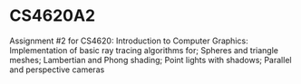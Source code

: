 # CS4620A2
Assignment #2 for CS4620: Introduction to Computer Graphics: Implementation of basic ray tracing algorithms for; Spheres and triangle meshes; Lambertian and Phong shading; Point lights with shadows; Parallel and perspective cameras
